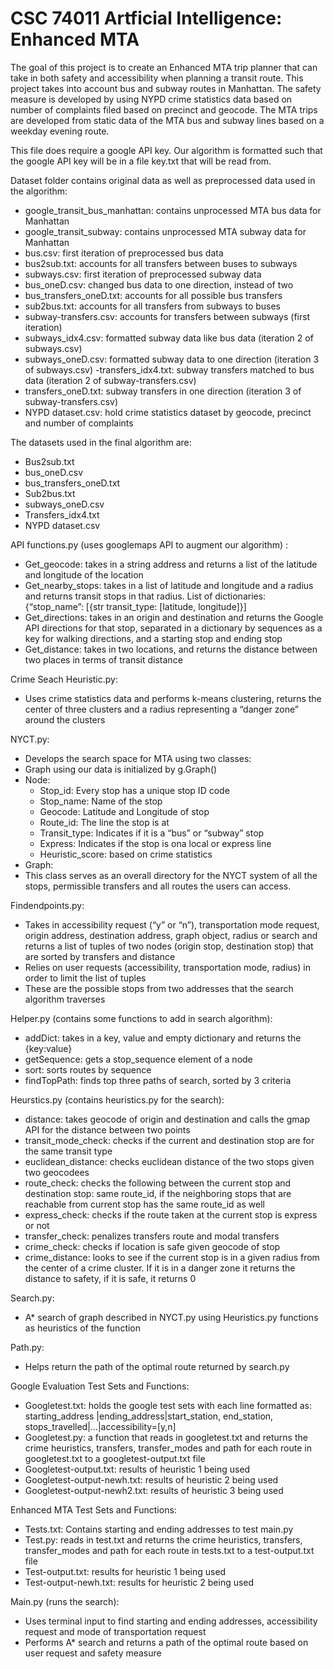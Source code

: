 # CSC 74011 Artficial Intelligence: Enhanced MTA
The goal of this project is to create an Enhanced MTA trip planner that can take in both safety and accessibility when planning a transit route.  This project takes into account bus and subway routes in Manhattan.  The safety measure is developed by using NYPD crime statistics data based on number of complaints filed based on precinct and geocode.  The MTA trips are developed from static data of the MTA bus and subway lines based on a weekday evening route.

This file does require a google API key.  Our algorithm is formatted such that the google API key will be in a file key.txt that will be read from.

Dataset folder contains original data as well as preprocessed data used in the algorithm:
  - google_transit_bus_manhattan: contains unprocessed MTA bus data for Manhattan
  - google_transit_subway: contains unprocessed MTA subway data for Manhattan
  - bus.csv: first iteration of preprocessed bus data
  - bus2sub.txt: accounts for all transfers between buses to subways
  - subways.csv: first iteration of preprocessed subway data
  - bus_oneD.csv: changed bus data to one direction, instead of two
  - bus_transfers_oneD.txt: accounts for all possible bus transfers
  - sub2bus.txt: accounts for all transfers from subways to buses
  - subway-transfers.csv: accounts for transfers between subways (first iteration)
  - subways_idx4.csv: formatted subway data like bus data (iteration 2 of subways.csv)
  - subways_oneD.csv:  formatted subway data to one direction (iteration 3 of subways.csv)
  -transfers_idx4.txt: subway transfers matched to bus data (iteration 2 of subway-transfers.csv)
  - transfers_oneD.txt: subway transfers in one direction (iteration 3 of subway-transfers.csv)
  - NYPD dataset.csv: hold crime statistics dataset by geocode, precinct and number of complaints

The datasets used in the final algorithm are:
 - Bus2sub.txt
 - bus_oneD.csv
 - bus_transfers_oneD.txt
 - Sub2bus.txt
 - subways_oneD.csv
 - Transfers_idx4.txt
 - NYPD dataset.csv

API functions.py (uses googlemaps API to augment our algorithm) :
  - Get_geocode: takes in a string address and returns a list of the latitude and longitude of the location
  - Get_nearby_stops: takes in a list of latitude and longitude and a radius and returns transit stops in that radius.  List of dictionaries:   {“stop_name”: [{str transit_type: [latitude, longitude]}]
  - Get_directions: takes in an origin and destination and returns the Google API directions for that stop,
    separated in a dictionary by sequences as a key for walking directions, and a starting stop and ending stop
  - Get_distance: takes in two locations, and returns the distance between two places in terms of transit distance

Crime Seach Heuristic.py:
  - Uses crime statistics data and performs k-means clustering, returns the center of three clusters and a radius representing a “danger zone” around the clusters
 
NYCT.py:
  - Develops the search space for MTA using two classes:
  - Graph using our data is initialized by g.Graph()
  - Node:
      - Stop_id: Every stop has a unique stop ID code
      - Stop_name: Name of the stop
      - Geocode: Latitude and Longitude of stop
      - Route_id: The line the stop is at
      - Transit_type: Indicates if it is a “bus” or “subway” stop
      - Express: Indicates if the stop is ona local or express line
      - Heuristic_score: based on crime statistics
  - Graph:
  - This class serves as an overall directory for the NYCT system of all the stops, permissible transfers and all routes the users can access.

Findendpoints.py:
  - Takes in accessibility request (“y” or “n”), transportation mode request, origin address, destination address, graph object, radius or search and returns a list of tuples of two nodes (origin stop, destination stop) that are sorted by transfers and distance
  - Relies on user requests (accessibility, transportation mode, radius) in order to limit the list of tuples
  - These are the possible stops from two addresses that the search algorithm traverses

Helper.py (contains some functions to add in search algorithm):
  - addDict: takes in a key, value and empty dictionary and returns the {key:value}
  - getSequence: gets a stop_sequence element of a node
  - sort: sorts routes by sequence
  - findTopPath: finds top three paths of search, sorted by 3 criteria

Heurstics.py (contains heuristics.py for the search):
  - distance: takes geocode of origin and destination and calls the gmap API for the distance between two points
  - transit_mode_check: checks if the current and destination stop are for the same transit type
  - euclidean_distance: checks euclidean distance of the two stops given two geocodees
  - route_check: checks the following between the current stop and destination stop: same route_id, if the neighboring stops that are reachable from current stop has the same route_id as well
  - express_check: checks if the route taken at the current stop is express or not
  - transfer_check: penalizes transfers route and modal transfers
  - crime_check: checks if location is safe given geocode of stop
  - crime_distance: looks to see if the current stop is in a given radius from the center of a crime cluster.  If it is in a danger zone it returns the distance to safety, if it is safe, it returns 0
 
Search.py:
  - A* search of graph described in NYCT.py using Heuristics.py functions as heuristics of the function
 
Path.py:
  - Helps return the path of the optimal route returned by search.py

Google Evaluation Test Sets and Functions:
  - Googletest.txt: holds the google test sets with each line formatted as:
starting_address |ending_address|start_station, end_station, stops_travelled|...|accessibility=[y,n]
  - Googletest.py: a function that reads in googletest.txt and returns the crime heuristics, transfers, transfer_modes and path for each route in googletest.txt to a googletest-output.txt file
  - Googletest-output.txt: results of heuristic 1 being used
  - Googletest-output-newh.txt: results of heuristic 2 being used
  - Googletest-output-newh2.txt: results of heuristic 3 being used

Enhanced MTA Test Sets and Functions:
  - Tests.txt: Contains starting and ending addresses to test main.py
  - Test.py: reads in test.txt and returns the crime heuristics, transfers, transfer_modes and path for each route in tests.txt to a test-output.txt file
  - Test-output.txt: results for heuristic 1 being used
  - Test-output-newh.txt: results for heuristic 2 being used

Main.py (runs the search):
  - Uses terminal input to find starting and ending addresses, accessibility request and mode of transportation request
  - Performs A* search and returns a path of the optimal route based on user request and safety measure




